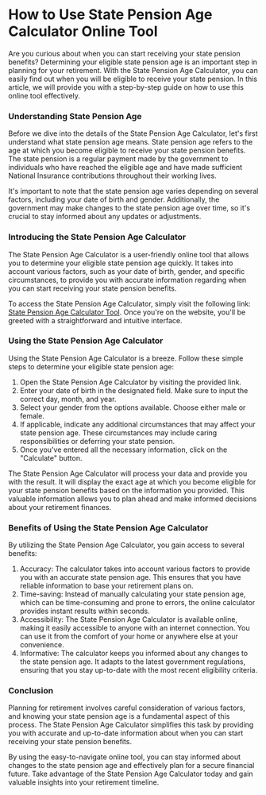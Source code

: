 How to Use State Pension Age Calculator Online Tool
===================================================

Are you curious about when you can start receiving your state pension benefits? Determining your eligible state pension age is an important step in planning for your retirement. With the State Pension Age Calculator, you can easily find out when you will be eligible to receive your state pension. In this article, we will provide you with a step-by-step guide on how to use this online tool effectively.

### Understanding State Pension Age

Before we dive into the details of the State Pension Age Calculator, let's first understand what state pension age means. State pension age refers to the age at which you become eligible to receive your state pension benefits. The state pension is a regular payment made by the government to individuals who have reached the eligible age and have made sufficient National Insurance contributions throughout their working lives.

It's important to note that the state pension age varies depending on several factors, including your date of birth and gender. Additionally, the government may make changes to the state pension age over time, so it's crucial to stay informed about any updates or adjustments.

### Introducing the State Pension Age Calculator

The State Pension Age Calculator is a user-friendly online tool that allows you to determine your eligible state pension age quickly. It takes into account various factors, such as your date of birth, gender, and specific circumstances, to provide you with accurate information regarding when you can start receiving your state pension benefits.

To access the State Pension Age Calculator, simply visit the following link: [State Pension Age Calculator Tool](https://www.onlinecalculatorsfree.com/financial/state-pension-age-calculator.html). Once you're on the website, you'll be greeted with a straightforward and intuitive interface.

### Using the State Pension Age Calculator

Using the State Pension Age Calculator is a breeze. Follow these simple steps to determine your eligible state pension age:

1. Open the State Pension Age Calculator by visiting the provided link.
2. Enter your date of birth in the designated field. Make sure to input the correct day, month, and year.
3. Select your gender from the options available. Choose either male or female.
4. If applicable, indicate any additional circumstances that may affect your state pension age. These circumstances may include caring responsibilities or deferring your state pension.
5. Once you've entered all the necessary information, click on the "Calculate" button.

The State Pension Age Calculator will process your data and provide you with the result. It will display the exact age at which you become eligible for your state pension benefits based on the information you provided. This valuable information allows you to plan ahead and make informed decisions about your retirement finances.

### Benefits of Using the State Pension Age Calculator

By utilizing the State Pension Age Calculator, you gain access to several benefits:

1. Accuracy: The calculator takes into account various factors to provide you with an accurate state pension age. This ensures that you have reliable information to base your retirement plans on.
2. Time-saving: Instead of manually calculating your state pension age, which can be time-consuming and prone to errors, the online calculator provides instant results within seconds.
3. Accessibility: The State Pension Age Calculator is available online, making it easily accessible to anyone with an internet connection. You can use it from the comfort of your home or anywhere else at your convenience.
4. Informative: The calculator keeps you informed about any changes to the state pension age. It adapts to the latest government regulations, ensuring that you stay up-to-date with the most recent eligibility criteria.

### Conclusion

Planning for retirement involves careful consideration of various factors, and knowing your state pension age is a fundamental aspect of this process. The State Pension Age Calculator simplifies this task by providing you with accurate and up-to-date information about when you can start receiving your state pension benefits.

By using the easy-to-navigate online tool, you can stay informed about changes to the state pension age and effectively plan for a secure financial future. Take advantage of the State Pension Age Calculator today and gain valuable insights into your retirement timeline.